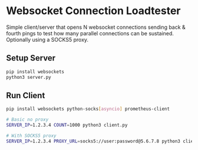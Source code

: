 # Websocket Connection Loadtester

Simple client/server that opens N websocket connections sending back & fourth pings to test how many parallel connections can be sustained. Optionally using a SOCKS5 proxy.

## Setup Server

```sh
pip install websockets
python3 server.py
```

## Run Client

```sh
pip install websockets python-socks[asyncio] prometheus-client

# Basic no proxy
SERVER_IP=1.2.3.4 COUNT=1000 python3 client.py

# With SOCKS5 proxy
SERVER_IP=1.2.3.4 PROXY_URL=socks5://user:password@5.6.7.8 python3 client.py
```

